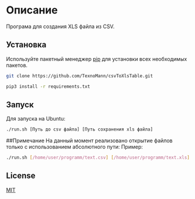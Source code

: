 # Описание

Програма для создания XLS файла из CSV.

## Установка

Используйте пакетный менеджер [pip](https://pip.pypa.io/en/stable/) для установки всех необходимых пакетов.
```bash
git clone https://github.com/TexnoMann/csvToXlsTable.git
```

```bash
pip3 install -r requirements.txt
```

## Запуск
Для запуска на Ubuntu:
```bash
./run.sh [Путь до csv файла] [Путь сохранения xls файла]
```
##Примечание
На данный момент реализовано открытие файлов только с использованием абсолютного пути:
Пример:
```bash
./run.sh [/home/user/programm/text.csv] [/home/user/programm/text.xls]
```

## License
[MIT](https://choosealicense.com/licenses/mit/)
